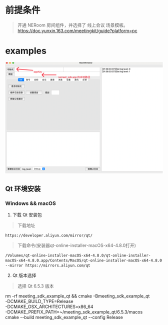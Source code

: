 # 前提条件
> 开通 NERoom 房间组件，并选择了 线上会议 场景模板。
https://doc.yunxin.163.com/meetingkit/guide?platform=pc

# examples
![image_init.png](image/image_init.png)
## Qt 环境安装
### Windows && macOS
1. 下载 Qt 安装包
> 下载地址
```angular2html
https://developer.aliyun.com/mirror/qt/
```
> 下载命令(安装器qt-online-installer-macOS-x64-4.8.0打开)
```shell
/Volumes/qt-online-installer-macOS-x64-4.8.0/qt-online-installer-macOS-x64-4.8.0.app/Contents/MacOS/qt-online-installer-macOS-x64-4.8.0 --mirror https://mirrors.aliyun.com/qt
```
2. Qt 版本选择
> 选择 Qt 6.5.3 版本

rm -rf meeting_sdk_example_qt && 
cmake   -Bmeeting_sdk_example_qt \
        -DCMAKE_BUILD_TYPE=Release \
        -DCMAKE_OSX_ARCHITECTURES=x86_64 \
        -DCMAKE_PREFIX_PATH=~/meeting_sdk_example_qt/6.5.3/macos \
cmake   --build meeting_sdk_example_qt --config Release